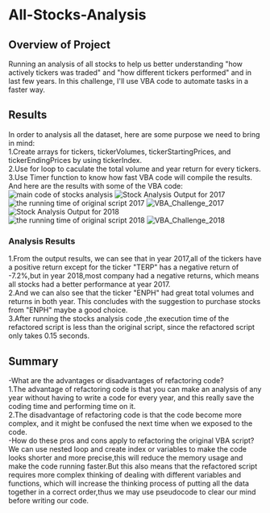 # All-Stocks-Analysis
## Overview of Project
Running an analysis of all stocks to help us better understanding "how actively tickers was traded" and "how different tickers performed" and in last few years. In this challenge, I'll use VBA code to automate tasks in a faster way.
## Results
In order to analysis all the dataset, here are some purpose we need to bring in mind:<br/>
1.Create arrays for tickers, tickerVolumes, tickerStartingPrices, and tickerEndingPrices by using tickerIndex.<br/>
2.Use for loop to caculate the total volume and year return for every tickers.<br/>
3.Use Timer function to know how fast VBA code will compile the results.
And here are the results with some of the VBA code:
![main code of stocks analysis](https://user-images.githubusercontent.com/107179765/175507746-e62bd7da-43ec-4c8e-ac98-f28f1be09342.png)
![Stock Analysis Output for 2017](https://user-images.githubusercontent.com/107179765/175507780-7a335063-9c33-4a7f-8fe2-1184dbd3e6e1.png)<br/>
![the running time of original script 2017](https://user-images.githubusercontent.com/107179765/175652522-09f3f572-effc-478c-9250-dc651854925f.png)
![VBA_Challenge_2017](https://user-images.githubusercontent.com/107179765/175507826-dba2ae97-b603-422e-a64f-11f6d9175d8d.png)<br/>
![Stock Analysis Output for 2018](https://user-images.githubusercontent.com/107179765/175507805-93195e55-53b3-465b-b978-4658704b996d.png)<br/>
![the running time of original script 2018](https://user-images.githubusercontent.com/107179765/175652586-323694ab-c44e-4a5e-bc1a-32dd2d68f483.png)
![VBA_Challenge_2018](https://user-images.githubusercontent.com/107179765/175507846-59cc0c6e-1e46-4129-9d9c-beef4eefea6c.png)
### Analysis Results
1.From the output results, we can see that in year 2017,all of the tickers have a positive return except for the ticker "TERP" has a negative return of -7.2%,but in year 2018,most company had a negative returns, which means all stocks had a better performance at year 2017.<br/> 
2.And we can also see that the ticker "ENPH" had great total volumes and returns in both year. This concludes with the suggestion to purchase stocks from "ENPH" maybe a good choice.<br/>
3.After running the stocks analysis code ,the execution time of the refactored script is less than the original script, since the refactored script only takes 0.15 seconds.
## Summary
-What are the advantages or disadvantages of refactoring code?<br/>
 1.The advantage of refactoring code is that you can make an analysis of any year without having to write a code for every year, and this really save the coding time and performing time on it.<br/>
 2.The disadvantage of refactoring code is that the code become more complex, and it might be confused the next time when we exposed to the code.<br/>
-How do these pros and cons apply to refactoring the original VBA script?<br/>
 We can use nested loop and create index or variables to make the code looks shorter and more precise,this will reduce the memory usage and make the code running faster.But this also means that the refactored script requires more complex thinking of dealing with different variables and functions, which will increase the thinking process of putting all the data together in a correct order,thus we may use pseudocode to clear our mind before writing our code.
